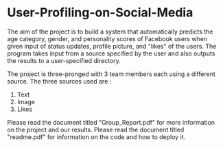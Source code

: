 # User-Profiling-on-Social-Media

The aim of the project is to build a system that automatically predicts the age category, gender, and personality scores of Facebook users when given input of status updates, profile picture, and "likes" of the users. The program takes input from a source specified by the user and also outputs the results to a user-specified directory. 

The project is three-pronged with 3 team members each using a different source. The three sources used are :

1. Text
2. Image
3. Likes


Please read the document titled "Group_Report.pdf" for more information on the project and our results. 
Please read the document titled "readme.pdf"  for information on the code and how to deploy it.

